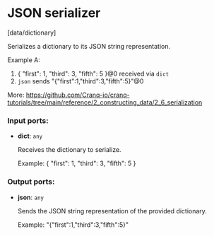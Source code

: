 # JSON serializer

[data/dictionary]

Serializes a dictionary to its JSON string representation.

Example A:
1. { "first": 1, "third": 3, "fifth": 5 }@0 received via `dict`
2. `json` sends "{\"first\":1,\"third\":3,\"fifth\":5}"@0

More:
https://github.com/Cranq-io/cranq-tutorials/tree/main/reference/2_constructing_data/2_6_serialization

### Input ports:

* __dict__: `any`

    Receives the dictionary to serialize.
    
    Example:
    { "first": 1, "third": 3, "fifth": 5 }

### Output ports:

* __json__: `any`

    Sends the JSON string representation of the provided dictionary.
    
    Example:
    "{\"first\":1,\"third\":3,\"fifth\":5}"


